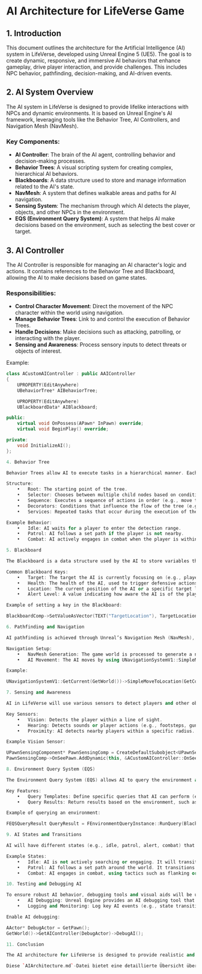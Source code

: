 # AI Architecture for LifeVerse Game

## 1. Introduction
This document outlines the architecture for the Artificial Intelligence (AI) system in LifeVerse, developed using Unreal Engine 5 (UE5). The goal is to create dynamic, responsive, and immersive AI behaviors that enhance gameplay, drive player interaction, and provide challenges. This includes NPC behavior, pathfinding, decision-making, and AI-driven events.

## 2. AI System Overview
The AI system in LifeVerse is designed to provide lifelike interactions with NPCs and dynamic environments. It is based on Unreal Engine's AI framework, leveraging tools like the Behavior Tree, AI Controllers, and Navigation Mesh (NavMesh).

### Key Components:
- **AI Controller**: The brain of the AI agent, controlling behavior and decision-making processes.
- **Behavior Trees**: A visual scripting system for creating complex, hierarchical AI behaviors.
- **Blackboards**: A data structure used to store and manage information related to the AI's state.
- **NavMesh**: A system that defines walkable areas and paths for AI navigation.
- **Sensing System**: The mechanism through which AI detects the player, objects, and other NPCs in the environment.
- **EQS (Environment Query System)**: A system that helps AI make decisions based on the environment, such as selecting the best cover or target.

## 3. AI Controller
The AI Controller is responsible for managing an AI character's logic and actions. It contains references to the Behavior Tree and Blackboard, allowing the AI to make decisions based on game states.

### Responsibilities:
- **Control Character Movement**: Direct the movement of the NPC character within the world using navigation.
- **Manage Behavior Trees**: Link to and control the execution of Behavior Trees.
- **Handle Decisions**: Make decisions such as attacking, patrolling, or interacting with the player.
- **Sensing and Awareness**: Process sensory inputs to detect threats or objects of interest.

Example:
```cpp
class ACustomAIController : public AAIController
{
    UPROPERTY(EditAnywhere)
    UBehaviorTree* AIBehaviorTree;

    UPROPERTY(EditAnywhere)
    UBlackboardData* AIBlackboard;

public:
    virtual void OnPossess(APawn* InPawn) override;
    virtual void BeginPlay() override;

private:
    void InitializeAI();
};

4. Behavior Tree

Behavior Trees allow AI to execute tasks in a hierarchical manner. Each node in the tree represents a different behavior or decision, such as moving to a location, performing an action, or changing the AI’s state.

Structure:
	•	Root: The starting point of the tree.
	•	Selector: Chooses between multiple child nodes based on conditions (e.g., chase if player is detected, patrol if idle).
	•	Sequence: Executes a sequence of actions in order (e.g., move to position, attack target).
	•	Decorators: Conditions that influence the flow of the tree (e.g., check if health is low, or if the player is visible).
	•	Services: Repeated tasks that occur during the execution of the tree (e.g., checking for enemies in range).

Example Behavior:
	•	Idle: AI waits for a player to enter the detection range.
	•	Patrol: AI follows a set path if the player is not nearby.
	•	Combat: AI actively engages in combat when the player is within range.

5. Blackboard

The Blackboard is a data structure used by the AI to store variables that affect behavior decisions. It is essential for communication between the Behavior Tree and the AI Controller.

Common Blackboard Keys:
	•	Target: The target the AI is currently focusing on (e.g., player, enemy).
	•	Health: The health of the AI, used to trigger defensive actions.
	•	Location: The current position of the AI or a specific target location.
	•	Alert Level: A value indicating how aware the AI is of the player’s presence.

Example of setting a key in the Blackboard:

BlackboardComp->SetValueAsVector(TEXT("TargetLocation"), TargetLocation);

6. Pathfinding and Navigation

AI pathfinding is achieved through Unreal’s Navigation Mesh (NavMesh), which defines walkable areas and obstacles. The AI can navigate these areas by querying the NavMesh to find the best path to a target.

Navigation Setup:
	•	NavMesh Generation: The game world is processed to generate a navigation mesh that AI characters can use for pathfinding.
	•	AI Movement: The AI moves by using UNavigationSystemV1::SimpleMoveToLocation or MoveToLocation for more complex paths.

Example:

UNavigationSystemV1::GetCurrent(GetWorld())->SimpleMoveToLocation(GetController(), TargetLocation);

7. Sensing and Awareness

AI in LifeVerse will use various sensors to detect players and other objects within the environment. Unreal’s PawnSensingComponent and custom sensory systems will be used for vision, hearing, and other stimuli.

Key Sensors:
	•	Vision: Detects the player within a line of sight.
	•	Hearing: Detects sounds or player actions (e.g., footsteps, gunfire).
	•	Proximity: AI detects nearby players within a specific radius.

Example Vision Sensor:

UPawnSensingComponent* PawnSensingComp = CreateDefaultSubobject<UPawnSensingComponent>(TEXT("PawnSensingComp"));
PawnSensingComp->OnSeePawn.AddDynamic(this, &ACustomAIController::OnSeePawn);

8. Environment Query System (EQS)

The Environment Query System (EQS) allows AI to query the environment and make decisions based on the results. For example, AI can choose the best cover, attack targets, or find the nearest item.

Key Features:
	•	Query Templates: Define specific queries that AI can perform (e.g., “find the nearest enemy” or “find the best cover”).
	•	Query Results: Return results based on the environment, such as a list of possible cover positions.

Example of querying an environment:

FEQSQueryResult QueryResult = FEnvironmentQueryInstance::RunQuery(BlackboardComp, QueryTemplate);

9. AI States and Transitions

AI will have different states (e.g., idle, patrol, alert, combat) that are triggered by environmental conditions or player actions. State transitions occur based on triggers defined in the Behavior Tree and Blackboard.

Example States:
	•	Idle: AI is not actively searching or engaging. It will transition to patrol or combat if certain conditions are met.
	•	Patrol: AI follows a set path around the world. It transitions to combat if a player is detected.
	•	Combat: AI engages in combat, using tactics such as flanking or taking cover.

10. Testing and Debugging AI

To ensure robust AI behavior, debugging tools and visual aids will be used:
	•	AI Debugging: Unreal Engine provides an AI debugging tool that allows developers to visualize behavior trees, see blackboard values, and view pathfinding results.
	•	Logging and Monitoring: Log key AI events (e.g., state transitions, detection events) to help track AI decision-making.

Enable AI debugging:

AActor* DebugActor = GetPawn();
GetWorld()->GetAIController(DebugActor)->DebugAI();

11. Conclusion

The AI architecture for LifeVerse is designed to provide realistic and immersive NPC behaviors. By using Unreal Engine’s AI tools like Behavior Trees, Blackboards, and EQS, we can create complex and responsive AI agents that adapt to the player’s actions and the dynamic world. The AI system will continuously evolve to meet the needs of gameplay, enhancing both the challenge and the narrative of LifeVerse.

Diese `AIArchitecture.md`-Datei bietet eine detaillierte Übersicht über das Design der KI-Architektur für dein Spiel. Sie deckt die wichtigsten Komponenten wie AI Controller, Behavior Trees, Pathfinding, und Sensing ab und zeigt, wie sie zusammenarbeiten, um intelligente, reaktive NPCs zu schaffen.